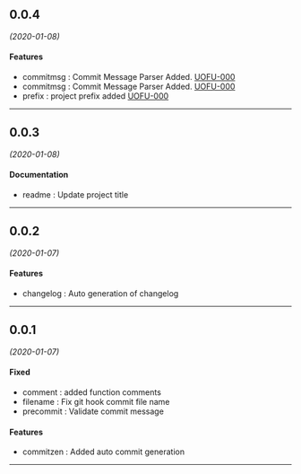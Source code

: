 ## 0.0.4
*(2020-01-08)*

#### Features
* commitmsg : Commit Message Parser Added. [UOFU-000](http://acquiaps.atlassian.net/browse/UOFU-000)
* commitmsg : Commit Message Parser Added. [UOFU-000](http://acquiaps.atlassian.net/browse/UOFU-000)
* prefix : project prefix added [UOFU-000](http://acquiaps.atlassian.net/browse/UOFU-000)

---

## 0.0.3
*(2020-01-08)*

#### Documentation
* readme : Update project title

---

## 0.0.2
*(2020-01-07)*

#### Features
* changelog : Auto generation of changelog

---

## 0.0.1
*(2020-01-07)*

#### Fixed
* comment : added function comments
* filename : Fix git hook commit file name
* precommit : Validate commit message

#### Features
* commitzen : Added auto commit generation

---

